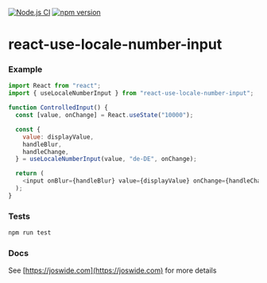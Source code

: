 [![Node.js CI](https://github.com/joswide/react-use-locale-number-input/actions/workflows/node.js.yml/badge.svg)](https://github.com/joswide/react-use-locale-number-input/actions/workflows/node.js.yml)
[![npm version](https://badge.fury.io/js/react-use-locale-number-input.svg)](https://www.npmjs.com/package/react-use-locale-number-input)

# react-use-locale-number-input

### Example

```js
import React from "react";
import { useLocaleNumberInput } from "react-use-locale-number-input";

function ControlledInput() {
  const [value, onChange] = React.useState("10000");

  const {
    value: displayValue,
    handleBlur,
    handleChange,
  } = useLocaleNumberInput(value, "de-DE", onChange);

  return (
    <input onBlur={handleBlur} value={displayValue} onChange={handleChange} />
  );
}
```

### Tests

```bash
npm run test
```

### Docs

See [https://joswide.com](https://joswide.com) for more details

